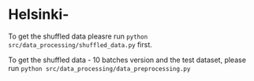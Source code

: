 # Helsinki-


To get the shuffled data pleasre run `python src/data_processing/shuffled_data.py` first.

To get the shuffled data - 10 batches version and the test dataset, please run `python src/data_processing/data_preprocessing.py`
